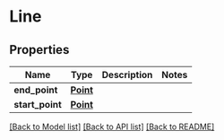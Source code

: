 # Line

## Properties
Name | Type | Description | Notes
------------ | ------------- | ------------- | -------------
**end_point** | [**Point**](Point.md) |  | 
**start_point** | [**Point**](Point.md) |  | 

[[Back to Model list]](../README.md#documentation-for-models) [[Back to API list]](../README.md#documentation-for-api-endpoints) [[Back to README]](../README.md)


